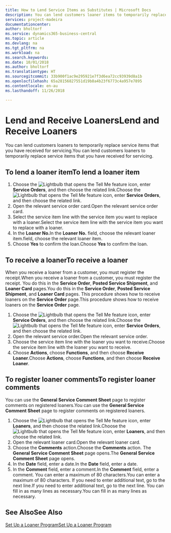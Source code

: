 ```yaml
---
title: How to Lend Service Items as Substitutes | Microsoft Docs
description: You can lend customers loaner items to temporarily replace service items that you have received for servicing.
services: project-madeira
documentationcenter: 
author: bholtorf
ms.service: dynamics365-business-central
ms.topic: article
ms.devlang: na
ms.tgt_pltfrm: na
ms.workload: na
ms.search.keywords: 
ms.date: 10/01/2018
ms.author: bholtorf
ms.translationtype: HT
ms.sourcegitcommit: 33b900f1ac9e295921e7f3d6ea72cc93939d8a1b
ms.openlocfilehash: 65a28156827551d19b8a4b23f6773c4a957e7895
ms.contentlocale: en-au
ms.lasthandoff: 11/26/2018

---
```

# <a name="lend-and-receive-loaners"></a><span data-ttu-id="d4c6b-103">Lend and Receive Loaners</span><span class="sxs-lookup"><span data-stu-id="d4c6b-103">Lend and Receive Loaners</span></span>
<span data-ttu-id="d4c6b-104">You can lend customers loaners to temporarily replace service items that you have received for servicing.</span><span class="sxs-lookup"><span data-stu-id="d4c6b-104">You can lend customers loaners to temporarily replace service items that you have received for servicing.</span></span>  
  
## <a name="to-lend-a-loaner-item"></a><span data-ttu-id="d4c6b-105">To lend a loaner item</span><span class="sxs-lookup"><span data-stu-id="d4c6b-105">To lend a loaner item</span></span>    
1. <span data-ttu-id="d4c6b-106">Choose the ![Lightbulb that opens the Tell Me feature](media/ui-search/search_small.png "Tell me what you want to do") icon, enter **Service Orders**, and then choose the related link.</span><span class="sxs-lookup"><span data-stu-id="d4c6b-106">Choose the ![Lightbulb that opens the Tell Me feature](media/ui-search/search_small.png "Tell me what you want to do") icon, enter **Service Orders**, and then choose the related link.</span></span>  
2. <span data-ttu-id="d4c6b-107">Open the relevant service order card.</span><span class="sxs-lookup"><span data-stu-id="d4c6b-107">Open the relevant service order card.</span></span>  
3. <span data-ttu-id="d4c6b-108">Select the service item line with the service item you want to replace with a loaner.</span><span class="sxs-lookup"><span data-stu-id="d4c6b-108">Select the service item line with the service item you want to replace with a loaner.</span></span>  
4. <span data-ttu-id="d4c6b-109">In the **Loaner No.**</span><span class="sxs-lookup"><span data-stu-id="d4c6b-109">In the **Loaner No.**</span></span> <span data-ttu-id="d4c6b-110">field, choose the relevant loaner item.</span><span class="sxs-lookup"><span data-stu-id="d4c6b-110">field, choose the relevant loaner item.</span></span>  
5. <span data-ttu-id="d4c6b-111">Choose **Yes** to confirm the loan.</span><span class="sxs-lookup"><span data-stu-id="d4c6b-111">Choose **Yes** to confirm the loan.</span></span>  

## <a name="to-receive-a-loaner"></a><span data-ttu-id="d4c6b-112">To receive a loaner</span><span class="sxs-lookup"><span data-stu-id="d4c6b-112">To receive a loaner</span></span>  
<span data-ttu-id="d4c6b-113">When you receive a loaner from a customer, you must register the receipt.</span><span class="sxs-lookup"><span data-stu-id="d4c6b-113">When you receive a loaner from a customer, you must register the receipt.</span></span> <span data-ttu-id="d4c6b-114">You do this in the **Service Order**, **Posted Service Shipment**, and **Loaner Card** pages.</span><span class="sxs-lookup"><span data-stu-id="d4c6b-114">You do this in the **Service Order**, **Posted Service Shipment**, and **Loaner Card** pages.</span></span> <span data-ttu-id="d4c6b-115">This procedure shows how to receive loaners on the **Service Order** page.</span><span class="sxs-lookup"><span data-stu-id="d4c6b-115">This procedure shows how to receive loaners on the **Service Order** page.</span></span>  
  
1. <span data-ttu-id="d4c6b-116">Choose the ![Lightbulb that opens the Tell Me feature](media/ui-search/search_small.png "Tell me what you want to do") icon, enter **Service Orders**, and then choose the related link.</span><span class="sxs-lookup"><span data-stu-id="d4c6b-116">Choose the ![Lightbulb that opens the Tell Me feature](media/ui-search/search_small.png "Tell me what you want to do") icon, enter **Service Orders**, and then choose the related link.</span></span>  
2. <span data-ttu-id="d4c6b-117">Open the relevant service order.</span><span class="sxs-lookup"><span data-stu-id="d4c6b-117">Open the relevant service order.</span></span>  
3. <span data-ttu-id="d4c6b-118">Choose the service item line with the loaner you want to receive.</span><span class="sxs-lookup"><span data-stu-id="d4c6b-118">Choose the service item line with the loaner you want to receive.</span></span>  
4. <span data-ttu-id="d4c6b-119">Choose **Actions**, choose **Functions**, and then choose **Receive Loaner**.</span><span class="sxs-lookup"><span data-stu-id="d4c6b-119">Choose **Actions**, choose **Functions**, and then choose **Receive Loaner**.</span></span>  

## <a name="to-register-loaner-comments"></a><span data-ttu-id="d4c6b-120">To register loaner comments</span><span class="sxs-lookup"><span data-stu-id="d4c6b-120">To register loaner comments</span></span>  
<span data-ttu-id="d4c6b-121">You can use the **General Service Comment Sheet** page to register comments on registered loaners.</span><span class="sxs-lookup"><span data-stu-id="d4c6b-121">You can use the **General Service Comment Sheet** page to register comments on registered loaners.</span></span>  
  
1. <span data-ttu-id="d4c6b-122">Choose the ![Lightbulb that opens the Tell Me feature](media/ui-search/search_small.png "Tell me what you want to do") icon, enter **Loaners**, and then choose the related link.</span><span class="sxs-lookup"><span data-stu-id="d4c6b-122">Choose the ![Lightbulb that opens the Tell Me feature](media/ui-search/search_small.png "Tell me what you want to do") icon, enter **Loaners**, and then choose the related link.</span></span>  
2. <span data-ttu-id="d4c6b-123">Open the relevant loaner card.</span><span class="sxs-lookup"><span data-stu-id="d4c6b-123">Open the relevant loaner card.</span></span>  
3. <span data-ttu-id="d4c6b-124">Choose the **Comments** action.</span><span class="sxs-lookup"><span data-stu-id="d4c6b-124">Choose the **Comments** action.</span></span> <span data-ttu-id="d4c6b-125">The **General Service Comment Sheet** page opens.</span><span class="sxs-lookup"><span data-stu-id="d4c6b-125">The **General Service Comment Sheet** page opens.</span></span>  
4. <span data-ttu-id="d4c6b-126">In the **Date** field, enter a date.</span><span class="sxs-lookup"><span data-stu-id="d4c6b-126">In the **Date** field, enter a date.</span></span>  
5. <span data-ttu-id="d4c6b-127">In the **Comment** field, enter a comment.</span><span class="sxs-lookup"><span data-stu-id="d4c6b-127">In the **Comment** field, enter a comment.</span></span> <span data-ttu-id="d4c6b-128">You can enter a maximum of 80 characters.</span><span class="sxs-lookup"><span data-stu-id="d4c6b-128">You can enter a maximum of 80 characters.</span></span> <span data-ttu-id="d4c6b-129">If you need to enter additional text, go to the next line.</span><span class="sxs-lookup"><span data-stu-id="d4c6b-129">If you need to enter additional text, go to the next line.</span></span> <span data-ttu-id="d4c6b-130">You can fill in as many lines as necessary.</span><span class="sxs-lookup"><span data-stu-id="d4c6b-130">You can fill in as many lines as necessary.</span></span>  
  
## <a name="see-also"></a><span data-ttu-id="d4c6b-131">See Also</span><span class="sxs-lookup"><span data-stu-id="d4c6b-131">See Also</span></span>  
[<span data-ttu-id="d4c6b-132">Set Up a Loaner Program</span><span class="sxs-lookup"><span data-stu-id="d4c6b-132">Set Up a Loaner Program</span></span>](service-how-setup-loaner-program.md)   

